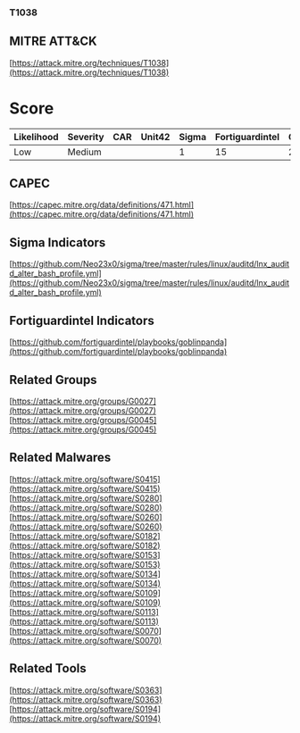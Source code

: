 
### T1038
## MITRE ATT&CK
[https://attack.mitre.org/techniques/T1038](https://attack.mitre.org/techniques/T1038)

# Score

| Likelihood | Severity | CAR | Unit42 | Sigma | Fortiguardintel | Groups | Malwares | Tools |
| ---------- | -------- | --- | ------ | ----- | --------------- | ---  | --- | --- |
| Low | Medium |   |   | 1 | 15 | 2 | 9 | 2 |



## CAPEC

[https://capec.mitre.org/data/definitions/471.html](https://capec.mitre.org/data/definitions/471.html)
[]()


## Sigma Indicators

[https://github.com/Neo23x0/sigma/tree/master/rules/linux/auditd/lnx_auditd_alter_bash_profile.yml](https://github.com/Neo23x0/sigma/tree/master/rules/linux/auditd/lnx_auditd_alter_bash_profile.yml)
[]()


## Fortiguardintel Indicators

[https://github.com/fortiguardintel/playbooks/goblinpanda](https://github.com/fortiguardintel/playbooks/goblinpanda)
[]()


## Related Groups

[https://attack.mitre.org/groups/G0027](https://attack.mitre.org/groups/G0027)
[https://attack.mitre.org/groups/G0045](https://attack.mitre.org/groups/G0045)
[]()


## Related Malwares

[https://attack.mitre.org/software/S0415](https://attack.mitre.org/software/S0415)
[https://attack.mitre.org/software/S0280](https://attack.mitre.org/software/S0280)
[https://attack.mitre.org/software/S0260](https://attack.mitre.org/software/S0260)
[https://attack.mitre.org/software/S0182](https://attack.mitre.org/software/S0182)
[https://attack.mitre.org/software/S0153](https://attack.mitre.org/software/S0153)
[https://attack.mitre.org/software/S0134](https://attack.mitre.org/software/S0134)
[https://attack.mitre.org/software/S0109](https://attack.mitre.org/software/S0109)
[https://attack.mitre.org/software/S0113](https://attack.mitre.org/software/S0113)
[https://attack.mitre.org/software/S0070](https://attack.mitre.org/software/S0070)
[]()


## Related Tools

[https://attack.mitre.org/software/S0363](https://attack.mitre.org/software/S0363)
[https://attack.mitre.org/software/S0194](https://attack.mitre.org/software/S0194)
[]()
